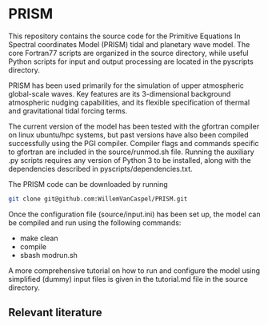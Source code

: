 # PRISM

This repository contains the source code for the Primitive Equations In Spectral coordinates Model (PRISM) tidal and planetary wave model. The core Fortran77 scripts are organized in the source directory, while useful Python scripts for input and output processing are located in the pyscripts directory. 

PRISM has been used primarily for the simulation of upper atmospheric global-scale waves. Key features are its 3-dimensional background atmospheric nudging capabilities, and its flexible specification of thermal and gravitational tidal forcing terms. 

The current version of the model has been tested with the gfortran compiler on linux ubuntu/hpc systems, but past versions have also been compiled successfully using the PGI compiler. Compiler flags and commands specific to gfortran are included in the source/runmod.sh file. Running the auxiliary .py scripts requires any version of Python 3 to be installed, along with the dependencies described in pyscripts/dependencies.txt. 

The PRISM code can be downloaded by running

```bash
git clone git@github.com:WillemVanCaspel/PRISM.git
```

Once the configuration file (source/input.ini) has been set up, the model can be compiled and run using the following commands:

- make clean
- compile
- sbash modrun.sh

A more comprehensive tutorial on how to run and configure the model using simplified (dummy) input files is given in the tutorial.md file in the source directory.  

Relevant literature
-----------------------------------

